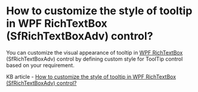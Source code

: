 # How to customize the style of tooltip in WPF RichTextBox (SfRichTextBoxAdv) control?

You can customize the visual appearance of tooltip in [WPF RichTextBox](https://www.syncfusion.com/wpf-controls/richtextbox) (SfRichTextBoxAdv) control by defining custom style for ToolTip control based on your requirement.

KB article - [How to customize the style of tooltip in WPF RichTextBox (SfRichTextBoxAdv) control?](https://www.syncfusion.com/kb/6304/how-to-customize-the-style-of-tooltip-in-wpf-richtextbox-sfrichtextboxadv-control)
